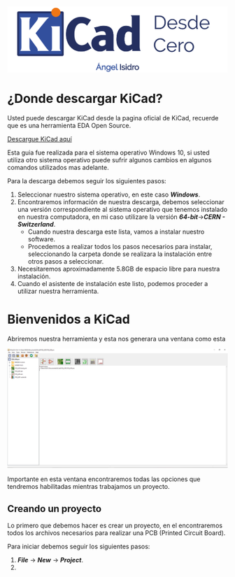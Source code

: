 ![](/img/back.png)

# ¿Donde descargar KiCad?

Usted puede descargar KiCad desde la pagina oficial de KiCad, recuerde que es una herramienta EDA Open Source.

[Descargue KiCad aquí][KiCad_Link]

[KiCad_Link]: https://kicad.org/download/

Esta guia fue realizada para el sistema operativo Windows 10, si usted utiliza otro sistema operativo puede sufrir algunos cambios en algunos comandos utilizados mas adelante.

Para la descarga debemos seguir los siguientes pasos:

1. Seleccionar nuestro sistema operativo, en este caso ***Windows***.
2. Encontraremos información de nuestra descarga, debemos seleccionar una versión correspondiente al sistema operativo que tenemos instalado en nuestra computadora, en mi caso utilizare la versión ***64-bit***->***CERN - Switzerland***.
	- Cuando nuestra descarga este lista, vamos a instalar nuestro software.
	- Procedemos a realizar todos los pasos necesarios para instalar, seleccionando la carpeta donde se realizara la instalación entre otros pasos a seleccionar.
3. Necesitaremos aproximadamente 5.8GB de espacio libre para nuestra instalación.
4. Cuando el asistente de instalación este listo, podemos proceder a utilizar nuestra herramienta.

# Bienvenidos a KiCad

Abriremos nuestra herramienta y esta nos generara una ventana como esta

![](/img/kicadInicio.PNG)

Importante en esta ventana encontraremos todas las opciones que tendremos habilitadas mientras trabajamos un proyecto.

## Creando un proyecto

Lo primero que debemos hacer es crear un proyecto, en el encontraremos todos los archivos necesarios para realizar una PCB (Printed Circuit Board).

Para iniciar debemos seguir los siguientes pasos: 

1. ***File*** -> ***New*** -> ***Project***.
2.  